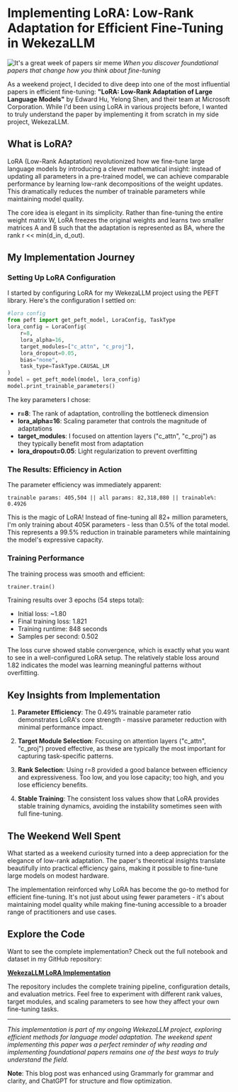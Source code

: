 # Implementing LoRA: Low-Rank Adaptation for Efficient Fine-Tuning in WekezaLLM

![It's a great week of papers sir meme](images/papers-week-meme.jpg)
*When you discover foundational papers that change how you think about fine-tuning*

As a weekend project, I decided to dive deep into one of the most influential papers in efficient fine-tuning: **"LoRA: Low-Rank Adaptation of Large Language Models"** by Edward Hu, Yelong Shen, and their team at Microsoft Corporation. While I'd been using LoRA in various projects before, I wanted to truly understand the paper by implementing it from scratch in my side project, WekezaLLM.

## What is LoRA?

LoRA (Low-Rank Adaptation) revolutionized how we fine-tune large language models by introducing a clever mathematical insight: instead of updating all parameters in a pre-trained model, we can achieve comparable performance by learning low-rank decompositions of the weight updates. This dramatically reduces the number of trainable parameters while maintaining model quality.

The core idea is elegant in its simplicity. Rather than fine-tuning the entire weight matrix W, LoRA freezes the original weights and learns two smaller matrices A and B such that the adaptation is represented as BA, where the rank r << min(d_in, d_out).

## My Implementation Journey

### Setting Up LoRA Configuration

I started by configuring LoRA for my WekezaLLM project using the PEFT library. Here's the configuration I settled on:

```python
#lora config
from peft import get_peft_model, LoraConfig, TaskType
lora_config = LoraConfig(
    r=8,
    lora_alpha=16,
    target_modules=["c_attn", "c_proj"],
    lora_dropout=0.05,
    bias="none",
    task_type=TaskType.CAUSAL_LM
)
model = get_peft_model(model, lora_config)
model.print_trainable_parameters()
```

The key parameters I chose:
- **r=8**: The rank of adaptation, controlling the bottleneck dimension
- **lora_alpha=16**: Scaling parameter that controls the magnitude of adaptations
- **target_modules**: I focused on attention layers ("c_attn", "c_proj") as they typically benefit most from adaptation
- **lora_dropout=0.05**: Light regularization to prevent overfitting

### The Results: Efficiency in Action

The parameter efficiency was immediately apparent:

```
trainable params: 405,504 || all params: 82,318,080 || trainable%: 0.4926
```

This is the magic of LoRA! Instead of fine-tuning all 82+ million parameters, I'm only training about 405K parameters - less than 0.5% of the total model. This represents a 99.5% reduction in trainable parameters while maintaining the model's expressive capacity.

### Training Performance

The training process was smooth and efficient:

```python
trainer.train()
```

Training results over 3 epochs (54 steps total):
- Initial loss: ~1.80
- Final training loss: 1.821
- Training runtime: 848 seconds
- Samples per second: 0.502

The loss curve showed stable convergence, which is exactly what you want to see in a well-configured LoRA setup. The relatively stable loss around 1.82 indicates the model was learning meaningful patterns without overfitting.

## Key Insights from Implementation

1. **Parameter Efficiency**: The 0.49% trainable parameter ratio demonstrates LoRA's core strength - massive parameter reduction with minimal performance impact.

2. **Target Module Selection**: Focusing on attention layers ("c_attn", "c_proj") proved effective, as these are typically the most important for capturing task-specific patterns.

3. **Rank Selection**: Using r=8 provided a good balance between efficiency and expressiveness. Too low, and you lose capacity; too high, and you lose efficiency benefits.

4. **Stable Training**: The consistent loss values show that LoRA provides stable training dynamics, avoiding the instability sometimes seen with full fine-tuning.

## The Weekend Well Spent

What started as a weekend curiosity turned into a deep appreciation for the elegance of low-rank adaptation. The paper's theoretical insights translate beautifully into practical efficiency gains, making it possible to fine-tune large models on modest hardware.

The implementation reinforced why LoRA has become the go-to method for efficient fine-tuning. It's not just about using fewer parameters - it's about maintaining model quality while making fine-tuning accessible to a broader range of practitioners and use cases.

## Explore the Code

Want to see the complete implementation? Check out the full notebook and dataset in my GitHub repository:

**[WekezaLLM LoRA Implementation](https://github.com/Okoth67/distilgpt2-wekeza-finetuned-v3-lora/tree/main)**

The repository includes the complete training pipeline, configuration details, and evaluation metrics. Feel free to experiment with different rank values, target modules, and scaling parameters to see how they affect your own fine-tuning tasks.

---

*This implementation is part of my ongoing WekezaLLM project, exploring efficient methods for language model adaptation. The weekend spent implementing this paper was a perfect reminder of why reading and implementing foundational papers remains one of the best ways to truly understand the field.*

**Note**: This blog post was enhanced using Grammarly for grammar and clarity, and ChatGPT for structure and flow optimization.
